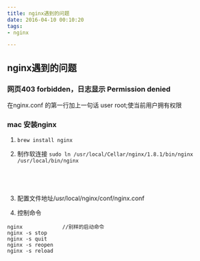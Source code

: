 ```yaml
---
title: nginx遇到的问题
date: 2016-04-10 00:10:20
tags:
- nginx

---
```

## nginx遇到的问题
### 网页403 forbidden，日志显示 Permission denied 
在nginx.conf 的第一行加上一句话 user  root;使当前用户拥有权限

<!--more-->

### mac 安装nginx
1. <code>brew install nginx</code> 

2. 制作软连接
<code>sudo ln /usr/local/Cellar/nginx/1.8.1/bin/nginx /usr/local/bin/nginx 
</code>

3. 配置文件地址/usr/local/nginx/conf/nginx.conf

4. 控制命令
```
nginx 			  //别样的启动命令
nginx -s stop
nginx -s quit
nginx -s reopen
nginx -s reload
```

